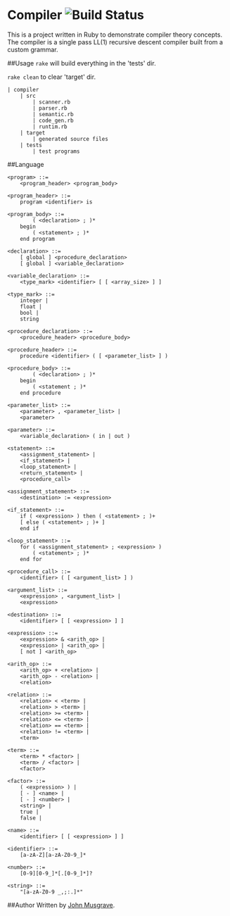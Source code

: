 Compiler ![Build Status](https://travis-ci.org/musgravejw/compiler.svg?branch=master)
========
This is a project written in Ruby to demonstrate compiler theory concepts.
The compiler is a single pass LL(1) recursive descent compiler built from a custom grammar.

##Usage
`rake` will build everything in the 'tests' dir.

`rake clean` to clear 'target' dir.

```
| compiler
    | src
        | scanner.rb
        | parser.rb
        | semantic.rb
        | code_gen.rb
        | runtim.rb                     
    | target
        | generated source files
    | tests
        | test programs
```

##Language
```
<program> ::=
    <program_header> <program_body>

<program_header> ::=
    program <identifier> is

<program_body> ::=
        ( <declaration> ; )*
    begin
        ( <statement> ; )*
    end program

<declaration> ::=
    [ global ] <procedure_declaration>
    [ global ] <variable_declaration>

<variable_declaration> ::=
    <type_mark> <identifier> [ [ <array_size> ] ]

<type_mark> ::=
    integer |
    float |
    bool |
    string

<procedure_declaration> ::=
    <procedure_header> <procedure_body>

<procedure_header> ::=
    procedure <identifier> ( [ <parameter_list> ] )

<procedure_body> ::=
        ( <declaration> ; )*
    begin
        ( <statement ; )*
    end procedure

<parameter_list> ::=
    <parameter> , <parameter_list> |
    <parameter>

<parameter> ::=
    <variable_declaration> ( in | out )

<statement> ::=
    <assignment_statement> |
    <if_statement> |
    <loop_statement> |
    <return_statement> |
    <procedure_call>

<assignment_statement> ::=
    <destination> := <expression>

<if_statement> ::=
    if ( <expression> ) then ( <statement> ; )+
    [ else ( <statement> ; )+ ]
    end if

<loop_statement> ::=
    for ( <assignment_statement> ; <expression> )
        ( <statement> ; )*
    end for

<procedure_call> ::=
    <identifier> ( [ <argument_list> ] )

<argument_list> ::=
    <expression> , <argument_list> |
    <expression>

<destination> ::=
    <identifier> [ [ <expression> ] ]

<expression> ::=
    <expression> & <arith_op> |
    <expression> | <arith_op> |
    [ not ] <arith_op>

<arith_op> ::=
    <arith_op> + <relation> |
    <arith_op> - <relation> |
    <relation>

<relation> ::=
    <relation> < <term> |
    <relation> > <term> |
    <relation> >= <term> |
    <relation> <= <term> |
    <relation> == <term> |
    <relation> != <term> |
    <term>

<term> ::=
    <term> * <factor> |
    <term> / <factor> |
    <factor>

<factor> ::=
    ( <expression> ) |
    [ - ] <name> |
    [ - ] <number> |
    <string> |
    true |
    false |

<name> ::=
    <identifier> [ [ <expression> ] ]

<identifier> ::=
    [a-zA-Z][a-zA-Z0-9_]*

<number> ::=
    [0-9][0-9_]*[.[0-9_]*]?

<string> ::=
    "[a-zA-Z0-9 _,;:.]*"
```

##Author
Written by [John Musgrave](http://johnmusgrave.com).
